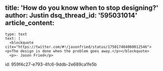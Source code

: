 title: 'How do you know when to stop designing?'
author: Justin
dsq_thread_id: '595031014'
article_content:
  -
    type: text
    text: |
      <blockquote cite="https://twitter.com/#!/jasonfried/status/175017404060012546"><p>The design is done when the problem goes away.</p></blockquote>
      <p>- Jason Fried</p>
      
id: 959f4c27-e793-4fc6-9ddb-2e689ca1fe5b
